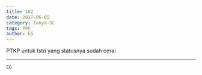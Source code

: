 ```yaml
---
title: 102
date: 2017-06-05
category: Tanya-SC
tags: PPh
author: EG
---
```


PTKP untuk Istri yang statusnya sudah cerai

---



`EG`
